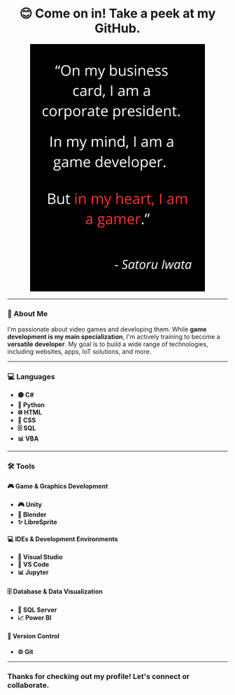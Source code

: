 <div align="center">
  <h1>😊 Come on in! Take a peek at my GitHub.</h1> 
  <img src="SatoruIwata.png" alt="Quote of Satoru Iwata" width="400">
</div>
<!--
**RuuRoger/RuuRoger** is a ✨ _special_ ✨ repository because its `README.md` (this file) appears on your GitHub profile.
-->

---

### 🚀 About Me

I'm passionate about video games and developing them. While **game development is my main specialization**, I'm actively training to become a **versatile developer**. My goal is to build a wide range of technologies, including websites, apps, IoT solutions, and more.

---

### 💻 Languages

* **🟣 C#**
* **🐍 Python**
* **🌐 HTML**
* **🎨 CSS**
* **🗄️ SQL**
* **📊 VBA**

---

### 🛠️ Tools

#### 🎮 Game & Graphics Development

* **🎮 Unity**
* **🎨 Blender**
* **✨ LibreSprite**

#### 💻 IDEs & Development Environments

* **🚀 Visual Studio**
* **📝 VS Code**
* **📊 Jupyter**

#### 🗄️ Database & Data Visualization

* **🐘 SQL Server**
* **📈 Power BI**

#### 🔗 Version Control

* **⚙️ Git**

---
### Thanks for checking out my profile! Let's connect or collaborate.
